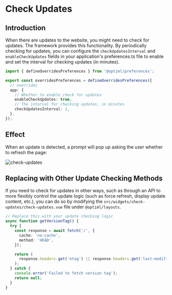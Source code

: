 # Check Updates

## Introduction

When there are updates to the website, you might need to check for updates. The framework provides this functionality. By periodically checking for updates, you can configure the `checkUpdatesInterval` and `enableCheckUpdates` fields in your application's preferences.ts file to enable and set the interval for checking updates (in minutes).

```ts
import { defineOverridesPreferences } from '@optiml/preferences';

export const overridesPreferences = defineOverridesPreferences({
  // overrides
  app: {
    // Whether to enable check for updates
    enableCheckUpdates: true,
    // The interval for checking updates, in minutes
    checkUpdatesInterval: 1,
  },
});
```

## Effect

When an update is detected, a prompt will pop up asking the user whether to refresh the page:

![check-updates](/guide/update-notice.png)

## Replacing with Other Update Checking Methods

If you need to check for updates in other ways, such as through an API to more flexibly control the update logic (such as force refresh, display update content, etc.), you can do so by modifying the `src/widgets/check-updates/check-updates.vue` file under `@optiml/layouts`.

```ts
// Replace this with your update checking logic
async function getVersionTag() {
  try {
    const response = await fetch('/', {
      cache: 'no-cache',
      method: 'HEAD',
    });

    return (
      response.headers.get('etag') || response.headers.get('last-modified')
    );
  } catch {
    console.error('Failed to fetch version tag');
    return null;
  }
}
```
